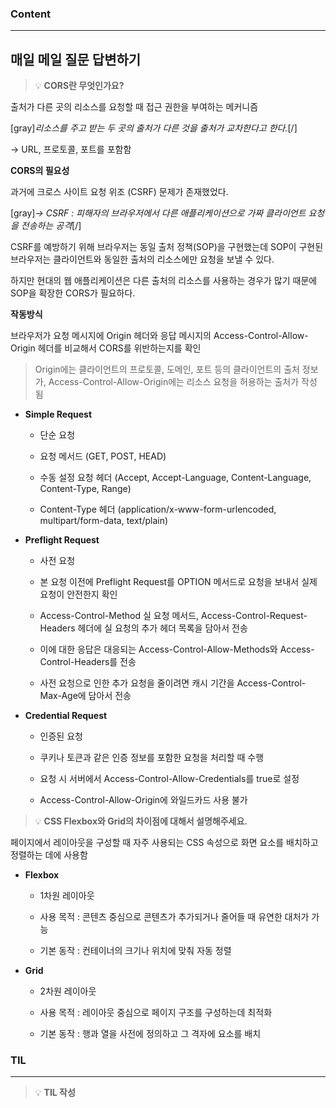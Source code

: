 
### Content

---

## 매일 메일 질문 답변하기

> 💡 ****CORS란 무엇인가요?****

출처가 다른 곳의 리소스를 요청할 때 접근 권한을 부여하는 메커니즘

[gray]*리소스를 주고 받는 두 곳의 출처가 다른 것을 출처가 교차한다고 한다.*[/]

→ URL, 프로토콜, 포트를 포함함


**CORS의 필요성**

과거에 크로스 사이트 요청 위조 (CSRF) 문제가 존재했었다.

[gray]*→ CSRF : 피해자의 브라우저에서 다른 애플리케이션으로 가짜 클라이언트 요청을 전송하는 공격*[/]


CSRF를 예방하기 위해 브라우저는 동일 출처 정책(SOP)을 구현했는데 SOP이 구현된  브라우저는 클라이언트와 동일한 출처의 리소스에만 요청을 보낼 수 있다.


하지만 현대의 웹 애플리케이션은 다른 출처의 리소스를 사용하는 경우가 많기 때문에  SOP을 확장한 CORS가 필요하다.


**작동방식**

브라우저가 요청 메시지에 Origin 헤더와 응답 메시지의 Access-Control-Allow-Origin 헤더를 비교해서 CORS를 위반하는지를 확인

> Origin에는 클라이언트의 프로토콜, 도메인, 포트 등의 클라이언트의 출처 정보가, Access-Control-Allow-Origin에는 리소스 요청을 허용하는 출처가 작성 됨


- **Simple Request**
  - 단순 요청

  - 요청 메서드 (GET, POST, HEAD)

  - 수동 설정 요청 헤더 (Accept, Accept-Language, Content-Language, Content-Type, Range)

  - Content-Type 헤더 (application/x-www-form-urlencoded, multipart/form-data, text/plain)


- **Preflight Request**
  - 사전 요청

  - 본 요청 이전에 Preflight Request를 OPTION 메서드로 요청을 보내서 실제 요청이 안전한지 확인

  - Access-Control-Method 실 요청 메서드, Access-Control-Request-Headers 헤더에 실 요청의 추가 헤더 목록을 담아서 전송

  - 이에 대한 응답은 대응되는 Access-Control-Allow-Methods와 Access-Control-Headers를 전송

  - 사전 요청으로 인한 추가 요청을 줄이려면 캐시 기간을 Access-Control-Max-Age에 담아서 전송


- **Credential Request**
  - 인증된 요청

  - 쿠키나 토큰과 같은 인증 정보를 포함한 요청을 처리할 때 수행

  - 요청 시 서버에서 Access-Control-Allow-Credentials를 true로 설정

  - Access-Control-Allow-Origin에 와일드카드 사용 불가



> 💡 ****CSS Flexbox와 Grid의 차이점에 대해서 설명해주세요.****

페이지에서 레이아웃을 구성할 때 자주 사용되는 CSS 속성으로 화면 요소를 배치하고 정렬하는 데에 사용함


- ****Flexbox****
  - 1차원 레이아웃

  - 사용 목적 : 콘텐츠 중심으로 콘텐츠가 추가되거나 줄어들 때 유연한 대처가 가능

  - 기본 동작 : 컨테이너의 크기나 위치에 맞춰 자동 정렬


- ****Grid****
  - 2차원 레이아웃

  - 사용 목적 : 레이아웃 중심으로 페이지 구조를 구성하는데 최적화

  - 기본 동작 : 행과 열을 사전에 정의하고 그 격자에 요소를 배치



### **TIL**

---


> 💡 **TIL 작성**

